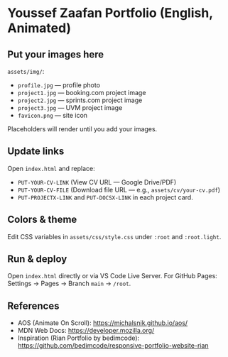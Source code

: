
# Youssef Zaafan Portfolio (English, Animated)

## Put your images here
`assets/img/`:
- `profile.jpg` — profile photo
- `project1.jpg` — booking.com project image
- `project2.jpg` — sprints.com project image
- `project3.jpg` — UVM project image
- `favicon.png` — site icon

Placeholders will render until you add your images.

## Update links
Open `index.html` and replace:
- `PUT-YOUR-CV-LINK` (View CV URL — Google Drive/PDF)
- `PUT-YOUR-CV-FILE` (Download file URL — e.g., `assets/cv/your-cv.pdf`)
- `PUT-PROJECTX-LINK` and `PUT-DOCSX-LINK` in each project card.

## Colors & theme
Edit CSS variables in `assets/css/style.css` under `:root` and `:root.light`.

## Run & deploy
Open `index.html` directly or via VS Code Live Server. For GitHub Pages: Settings → Pages → Branch `main` → `/root`.

## References
- AOS (Animate On Scroll): https://michalsnik.github.io/aos/
- MDN Web Docs: https://developer.mozilla.org/
- Inspiration (Rian Portfolio by bedimcode): https://github.com/bedimcode/responsive-portfolio-website-rian
